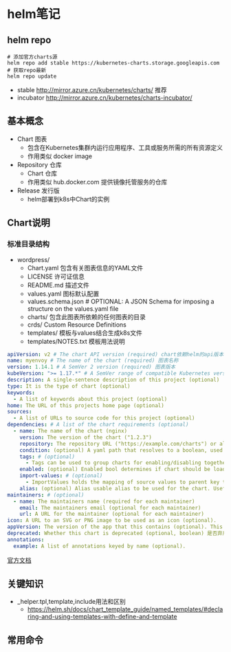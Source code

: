 # helm笔记

## helm repo

```shell
# 添加官方charts源
helm repo add stable https://kubernetes-charts.storage.googleapis.com
# 获取repo最新
helm repo update
```

- stable http://mirror.azure.cn/kubernetes/charts/ 推荐
- incubator http://mirror.azure.cn/kubernetes/charts-incubator/

## 基本概念

- Chart 图表
  - 包含在Kubernetes集群内运行应用程序、工具或服务所需的所有资源定义
  - 作用类似 docker image
- Repository 仓库
  - Chart 仓库
  - 作用类似 hub.docker.com 提供镜像托管服务的仓库
- Release 发行版
  - helm部署到k8s中Chart的实例


## Chart说明

### 标准目录结构

- wordpress/
  - Chart.yaml 包含有关图表信息的YAML文件
  - LICENSE 许可证信息
  - README.md 描述文件
  - values.yaml 图标默认配置
  - values.schema.json  # OPTIONAL: A JSON Schema for imposing a structure on the values.yaml file
  - charts/ 包含此图表所依赖的任何图表的目录
  - crds/ Custom Resource Definitions
  - templates/  模板与values结合生成k8s文件
  - templates/NOTES.txt 模板用法说明


```yaml
apiVersion: v2 # The chart API version (required) chart依赖helm的api版本 helm3是v2
name: myenvoy # The name of the chart (required) 图表名称
version: 1.14.1 # A SemVer 2 version (required) 图表版本
kubeVersion: ">= 1.17.*" # A SemVer range of compatible Kubernetes versions (optional) k8s 版本
description: A single-sentence description of this project (optional)
type: It is the type of chart (optional)
keywords:
  - A list of keywords about this project (optional)
home: The URL of this projects home page (optional)
sources:
  - A list of URLs to source code for this project (optional)
dependencies: # A list of the chart requirements (optional)
  - name: The name of the chart (nginx)
    version: The version of the chart ("1.2.3")
    repository: The repository URL ("https://example.com/charts") or alias ("@repo-name")
    condition: (optional) A yaml path that resolves to a boolean, used for enabling/disabling charts (e.g. subchart1.enabled )
    tags: # (optional)
      - Tags can be used to group charts for enabling/disabling together
    enabled: (optional) Enabled bool determines if chart should be loaded
    import-values: # (optional)
      - ImportValues holds the mapping of source values to parent key to be imported. Each item can be a string or pair of child/parent sublist items.
    alias: (optional) Alias usable alias to be used for the chart. Useful when you have to add the same chart multiple times
maintainers: # (optional)
  - name: The maintainers name (required for each maintainer)
    email: The maintainers email (optional for each maintainer)
    url: A URL for the maintainer (optional for each maintainer)
icon: A URL to an SVG or PNG image to be used as an icon (optional).
appVersion: The version of the app that this contains (optional). This needn't be SemVer.
deprecated: Whether this chart is deprecated (optional, boolean) 是否弃用
annotations:
  example: A list of annotations keyed by name (optional).
```

[官方文档](https://helm.sh/docs/topics/charts/)


## 关键知识

- _helper.tpl,template,include用法和区别
  - https://helm.sh/docs/chart_template_guide/named_templates/#declaring-and-using-templates-with-define-and-template

## 常用命令
